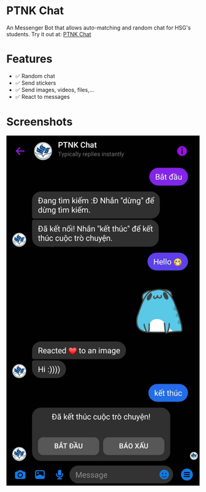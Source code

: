 # PTNK Chat
An Messenger Bot that allows auto-matching and random chat for HSG's students.
Try it out at: [PTNK Chat](https://m.me/ptnk.chat.2)

# Features
* ✅ Random chat
* ✅ Send stickers
* ✅ Send images, videos, files,...
* ✅ React to messages

# Screenshots
<img width="700" src="https://raw.githubusercontent.com/huytrinhm/ptnk-chat/master/screenshots/ptnk-chat.png">
